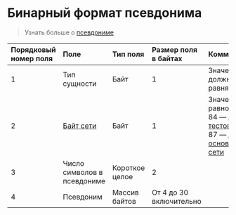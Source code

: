 # Бинарный формат псевдонима

> Узнать больше о [псевдониме](/ru/blockchain/account/alias)

| Порядковый номер поля | Поле | Тип поля | Размер поля в байтах | Комментарии |
| :--- | :--- | :--- | :--- | :--- |
| 1 | Тип сущности | Байт | 1 | Значение должно равняться 2 |
| 2 | [Байт сети](/ru/blockchain/blockchain-network/chain-id) | Байт | 1 | Значение равно:<br> 84 — для [тестовой сети](/ru/blockchain/blockchain-network/test-network)<br> 87 — для [основной сети](/ru/blockchain/blockchain-network/main-network) |
| 3 | Число символов в псевдониме | Короткое целое | 2 | |
| 4 | Псевдоним | Массив байтов		 | От 4 до 30 включительно | | |
